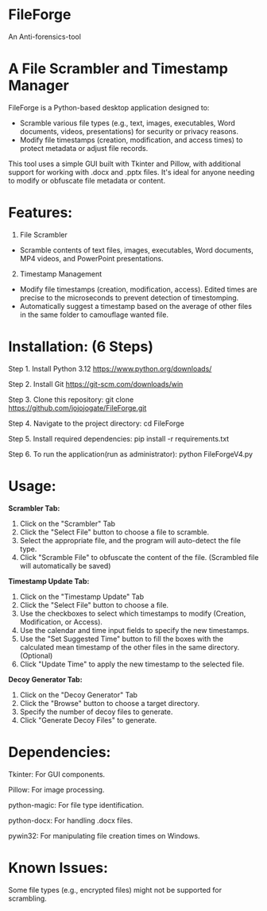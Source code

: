 # FileForge 
An Anti-forensics-tool


# A File Scrambler and Timestamp Manager

FileForge is a Python-based desktop application designed to:
- Scramble various file types (e.g., text, images, executables, Word documents, videos, presentations) for security or privacy reasons.
- Modify file timestamps (creation, modification, and access times) to protect metadata or adjust file records. 

This tool uses a simple GUI built with Tkinter and Pillow, with additional support for working with .docx and .pptx files. It's ideal for anyone needing to modify or obfuscate file metadata or content.

# Features:
1. File Scrambler
- Scramble contents of text files, images, executables, Word documents, MP4 videos, and PowerPoint presentations.
2. Timestamp Management
- Modify file timestamps (creation, modification, access). Edited times are precise to the microseconds to prevent detection of timestomping.
- Automatically suggest a timestamp based on the average of other files in the same folder to camouflage wanted file.

# Installation: (6 Steps)

Step 1. Install  Python 3.12 https://www.python.org/downloads/

Step 2. Install Git https://git-scm.com/downloads/win

Step 3. Clone this repository: git clone https://github.com/jojojogate/FileForge.git

Step 4. Navigate to the project directory: cd FileForge

Step 5. Install required dependencies: pip install -r requirements.txt

Step 6. To run the application(run as administrator): python FileForgeV4.py

# Usage:

**Scrambler Tab:**
1. Click on the "Scrambler" Tab
2. Click the "Select File" button to choose a file to scramble.
3. Select the appropriate file, and the program will auto-detect the file type.
4. Click "Scramble File" to obfuscate the content of the file. (Scrambled file will automatically be saved)

   
**Timestamp Update Tab:**
1. Click on the "Timestamp Update" Tab
2. Click the "Select File" button to choose a file.
3. Use the checkboxes to select which timestamps to modify (Creation, Modification, or Access).
4. Use the calendar and time input fields to specify the new timestamps.
5. Use the "Set Suggested Time" button to fill the boxes with the calculated mean timestamp of the other files in the same directory. (Optional)
6. Click "Update Time" to apply the new timestamp to the selected file.
   

**Decoy Generator Tab:**
1. Click on the "Decoy Generator" Tab
2. Click the "Browse" button to choose a target directory.
3. Specify the number of decoy files to generate.
4. Click "Generate Decoy Files" to generate.


# Dependencies:
Tkinter: For GUI components.

Pillow: For image processing.

python-magic: For file type identification.

python-docx: For handling .docx files.

pywin32: For manipulating file creation times on Windows.

# Known Issues:
Some file types (e.g., encrypted files) might not be supported for scrambling.
